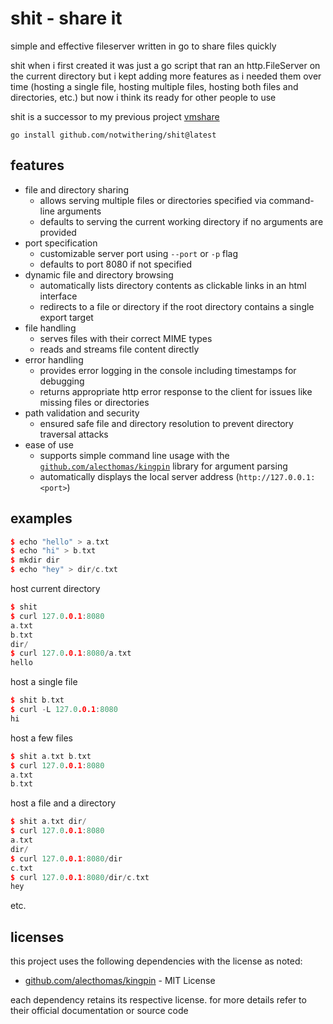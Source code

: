 # shit - **sh**are **it**

simple and effective fileserver written in go to share files quickly

shit when i first created it was just a go script that ran an http.FileServer on the current directory but i kept adding more features as i needed them over time (hosting a single file, hosting multiple files, hosting both files and directories, etc.) but now i think its ready for other people to use

shit is a successor to my previous project [vmshare](https://github.com/notwithering/vmshare)

```
go install github.com/notwithering/shit@latest
```

## features

- file and directory sharing
	+ allows serving multiple files or directories specified via command-line arguments
	+ defaults to serving the current working directory if no arguments are provided
- port specification
	+ customizable server port using `--port` or `-p` flag
	+ defaults to port 8080 if not specified
- dynamic file and directory browsing
	+ automatically lists directory contents as clickable links in an html interface
	+ redirects to a file or directory if the root directory contains a single export target
- file handling
	+ serves files with their correct MIME types
	+ reads and streams file content directly 
- error handling
	+ provides error logging in the console including timestamps for debugging
	+ returns appropriate http error response to the client for issues like missing files or directories
- path validation and security
	+ ensured safe file and directory resolution to prevent directory traversal attacks
- ease of use
	+ supports simple command line usage with the [`github.com/alecthomas/kingpin`](https://github.com/alecthomas/kingpin) library for argument parsing
	+ automatically displays the local server address (`http://127.0.0.1:<port>`)

## examples

<!-- code examples labeled as C++ for better bash formatting -->

```cpp
$ echo "hello" > a.txt
$ echo "hi" > b.txt
$ mkdir dir
$ echo "hey" > dir/c.txt
```

host current directory

```cpp
$ shit
$ curl 127.0.0.1:8080
a.txt
b.txt
dir/
$ curl 127.0.0.1:8080/a.txt
hello
```

host a single file

```cpp
$ shit b.txt
$ curl -L 127.0.0.1:8080
hi
```

host a few files

```cpp
$ shit a.txt b.txt
$ curl 127.0.0.1:8080
a.txt
b.txt
```

host a file and a directory

```cpp
$ shit a.txt dir/
$ curl 127.0.0.1:8080
a.txt
dir/
$ curl 127.0.0.1:8080/dir
c.txt
$ curl 127.0.0.1:8080/dir/c.txt
hey
```

etc.

## licenses

this project uses the following dependencies with the license as noted:

- [github.com/alecthomas/kingpin](https://github.com/alecthomas/kingpin) - MIT License

each dependency retains its respective license. for more details refer to their official documentation or source code